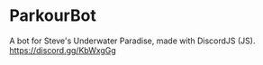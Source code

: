 # ParkourBot
 
A bot for Steve's Underwater Paradise, made with DiscordJS (JS).
https://discord.gg/KbWxgGg
